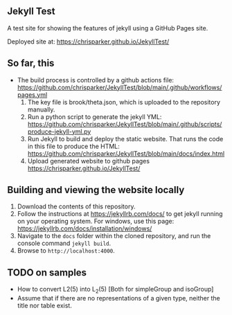 ## Jekyll Test

A test site for showing the features of jekyll using a GitHub Pages site.

Deployed site at: https://chrisparker.github.io/JekyllTest/

## So far, this

- The build process is controlled by a github actions file: https://github.com/chrisparker/JekyllTest/blob/main/.github/workflows/pages.yml
   1. The key file is brook/theta.json, which is uploaded to the repository manually.
   2. Run a python script to generate the jekyll YML: https://github.com/chrisparker/JekyllTest/blob/main/.github/scripts/produce-jekyll-yml.py
   3. Run Jekyll to build and deploy the static website. That runs the code in this file to produce the HTML: https://github.com/chrisparker/JekyllTest/blob/main/docs/index.html
   4. Upload generated website to github pages https://chrisparker.github.io/JekyllTest/

## Building and viewing the website locally

1. Download the contents of this repository.
2. Follow the instructions at https://jekyllrb.com/docs/ to get jekyll running on your operating system. For windows, use this page: https://jekyllrb.com/docs/installation/windows/
3. Navigate to the `docs` folder within the cloned repository, and run the console command `jekyll build`. 
4. Browse to `http://localhost:4000`.

## TODO on samples

- How to convert L2(5) into L<sub>2</sub>(5) [Both for simpleGroup and isoGroup]
- Assume that if there are no representations of a given type, neither the title nor table exist.